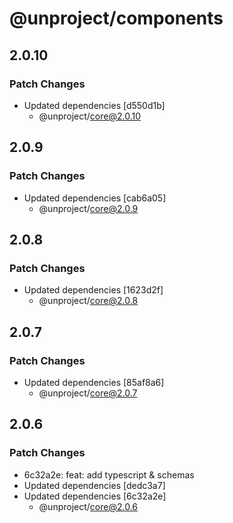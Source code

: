# @unproject/components

## 2.0.10

### Patch Changes

- Updated dependencies [d550d1b]
  - @unproject/core@2.0.10

## 2.0.9

### Patch Changes

- Updated dependencies [cab6a05]
  - @unproject/core@2.0.9

## 2.0.8

### Patch Changes

- Updated dependencies [1623d2f]
  - @unproject/core@2.0.8

## 2.0.7

### Patch Changes

- Updated dependencies [85af8a6]
  - @unproject/core@2.0.7

## 2.0.6

### Patch Changes

- 6c32a2e: feat: add typescript & schemas
- Updated dependencies [dedc3a7]
- Updated dependencies [6c32a2e]
  - @unproject/core@2.0.6
